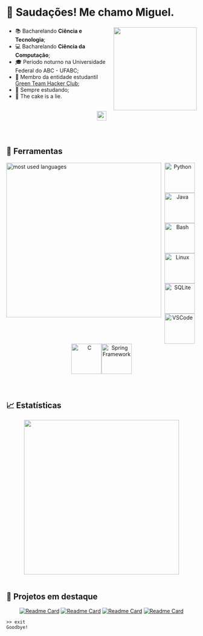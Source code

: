 <h1 align="left">🖖 Saudações! Me chamo Miguel.</h1>

###

<img align="right" height="220" src="https://github.com/user-attachments/assets/9f6dcf9f-3d26-461a-afdb-a9ccb744d009"  />

###

+ 📚 Bacharelando **Ciência e Tecnologia**;
+ 💻 Bacharelando **Ciência da Computação**;
+ 🎓 Período noturno na Universidade Federal do ABC - UFABC;
+ 👾 Membro da entidade estudantil [Green Team Hacker Club](https://github.com/greenteamhc);
+ 📄 Sempre estudando;
+ 🎂 The cake is a lie.

<br>

<div align="center">
  <a href="https://www.linkedin.com/in/miguel-piva/"><img src="https://img.shields.io/badge/linkedin-%230077B5.svg?&style=for-the-badge&logo=linkedin&logoColor=white" height=25></a>  
</div>

###

<br>

<h2> 🔧 Ferramentas </h2>
<img width="410em" align="left" alt="most used languages" src="https://github-readme-stats.vercel.app/api/top-langs/?username=MiguelPiva&layout=compact&langs_count=16&bg_color=90,111746,2A3AE8&title_color=27C0DB&text_color=fff&locale=pt-br&border_color=1f6feb"/>
<div align="center">
  <img loading="lazy" src="https://cdn.jsdelivr.net/gh/devicons/devicon@latest/icons/python/python-original.svg" width="80" height="80" alt="Python" /><img loading="lazy" src="https://cdn.jsdelivr.net/gh/devicons/devicon@latest/icons/java/java-original.svg" width="80" height="80" alt="Java" /><img loading="lazy" src="https://cdn.jsdelivr.net/gh/devicons/devicon@latest/icons/bash/bash-plain.svg" width="80" height="80" alt="Bash" /><img loading="lazy" src="https://cdn.jsdelivr.net/gh/devicons/devicon@latest/icons/linux/linux-original.svg" width="80" height="80" alt="Linux" /><img src="https://cdn.jsdelivr.net/gh/devicons/devicon/icons/sqlite/sqlite-original.svg" width="80" height="80" alt="SQLite" /><img src="https://cdn.jsdelivr.net/gh/devicons/devicon/icons/vscode/vscode-original.svg" width="80" height="80" alt="VSCode" /><img loading="lazy" src="https://cdn.jsdelivr.net/gh/devicons/devicon@latest/icons/c/c-original.svg" width="80" height="80" alt="C" /><img loading="lazy" src="https://cdn.jsdelivr.net/gh/devicons/devicon@latest/icons/spring/spring-original.svg" width="80" height="80" alt="Spring Framework" />
</div>    

###

<br>


<h2> 📈 Estatísticas </h2>
<div align="center">
  <a href="https://github.com/MiguelPiva">
    <img width="410em" src="https://github-readme-stats.vercel.app/api?username=MiguelPiva&show_icons=true&include_all_commits=true&count_private=true&rank_icon=github&bg_color=90,111746,2A3AE8&title_color=27C0DB&text_color=fff&ring_color=27C0DB&icon_color=209AB0&hide_title=true&locale=pt-br&border_color=1f6feb"/>
  </a>
</div>

<br>

<h2> 📐 Projetos em destaque </h2>
<div align="center">

[![Readme Card](https://github-readme-stats.vercel.app/api/pin/?username=MiguelPiva&repo=dio-lab-sistema-bancario&bg_color=100,111746,2A3AE8&text_color=fff&border_color=0d1117&description_lines_count=2)](https://github.com/MiguelPiva/dio-lab-sistema-bancario)
[![Readme Card](https://github-readme-stats.vercel.app/api/pin/?username=MiguelPiva&repo=listagem-matriculas&bg_color=100,111746,2A3AE8&text_color=fff&border_color=0d1117&description_lines_count=2)](https://github.com/MiguelPiva/listagem-matriculas)
[![Readme Card](https://github-readme-stats.vercel.app/api/pin/?username=greenteamhc&repo=Roadmap-Cybersecurity&bg_color=100,111746,2A3AE8&text_color=fff&border_color=0d1117&show_owner=True&description_lines_count=2)](https://github.com/greenteamhc/Roadmap-Cybersecurity)
[![Readme Card](https://github-readme-stats.vercel.app/api/pin/?username=MiguelPiva&repo=workshop-spring-mongodb&bg_color=100,111746,2A3AE8&text_color=fff&border_color=0d1117&description_lines_count=2)](https://github.com/MiguelPiva/workshop-spring-mongodb)

</div>


```
>> exit
Goodbye!
```
